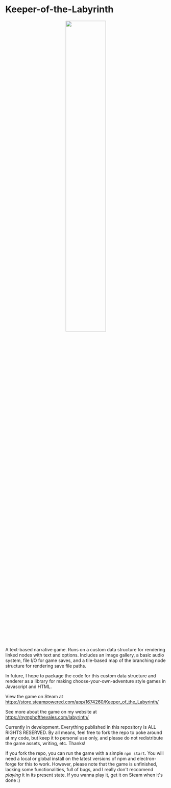 # Keeper-of-the-Labyrinth
<p align="center">
  <img src="./assets/artwork/labyrinth_gate.png" width="50%">
 </p>
<p>A text-based narrative game. Runs on a custom data structure for rendering linked nodes with text and options. Includes an image gallery, a basic audio system, file I/O for game saves, and a tile-based map of the branching node structure for rendering save file paths.</p>

<p>In future, I hope to package the code for this custom data structure and renderer as a library for making choose-your-own-adventure style games in Javascript and HTML.</p>

View the game on Steam at https://store.steampowered.com/app/1674260/Keeper_of_the_Labyrinth/

See more about the game on my website at https://nymphofthevales.com/labyrinth/

<p>Currently in development. Everything published in this repository is ALL RIGHTS RESERVED. By all means, feel free to fork the repo to poke around at my code, but keep it to personal use only, and please do not redistribute the game assets, writing, etc. Thanks!</p>

If you fork the repo, you can run the game with a simple ```npm start```. You will need a local or global install on the latest versions of npm and electron-forge for this to work. However, please note that the game is unfinished, lacking some functionalities, full of bugs, and I really don't reccomend *playing* it in its present state. If you wanna play it, get it on Steam when it's done :)
